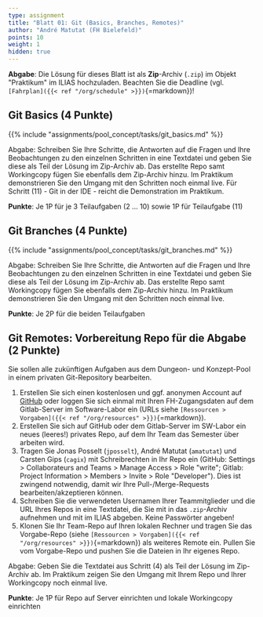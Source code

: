 ```yaml
---
type: assignment
title: "Blatt 01: Git (Basics, Branches, Remotes)"
author: "André Matutat (FH Bielefeld)"
points: 10
weight: 1
hidden: true
---
```



**Abgabe**: Die Lösung für dieses Blatt ist als **Zip**-Archiv (`.zip`) im Objekt "Praktikum"
im ILIAS hochzuladen. Beachten Sie die Deadline (vgl. `[Fahrplan]({{< ref "/org/schedule" >}})`{=markdown})!


## Git Basics (4 Punkte)

{{% include "assignments/pool_concept/tasks/git_basics.md" %}}

Abgabe: Schreiben Sie Ihre Schritte, die Antworten auf die Fragen und Ihre Beobachtungen zu den einzelnen
Schritten in eine Textdatei und geben Sie diese als Teil der Lösung im Zip-Archiv ab. Das erstellte Repo
samt Workingcopy fügen Sie ebenfalls dem Zip-Archiv hinzu. Im Praktikum demonstrieren Sie den Umgang mit
den Schritten noch einmal live. Für Schritt (11) - Git in der IDE - reicht die Demonstration im Praktikum.

**Punkte**: Je 1P für je 3 Teilaufgaben (2 ... 10) sowie 1P für Teilaufgabe (11)


## Git Branches (4 Punkte)

{{% include "assignments/pool_concept/tasks/git_branches.md" %}}

Abgabe: Schreiben Sie Ihre Schritte, die Antworten auf die Fragen und Ihre Beobachtungen zu den einzelnen
Schritten in eine Textdatei und geben Sie diese als Teil der Lösung im Zip-Archiv ab. Das erstellte Repo
samt Workingcopy fügen Sie ebenfalls dem Zip-Archiv hinzu. Im Praktikum demonstrieren Sie den Umgang mit
den Schritten noch einmal live.

**Punkte**: Je 2P für die beiden Teilaufgaben


## Git Remotes: Vorbereitung Repo für die Abgabe (2 Punkte)

Sie sollen alle zukünftigen Aufgaben aus dem Dungeon- und Konzept-Pool in einem
privaten Git-Repository bearbeiten.

1.  Erstellen Sie sich einen kostenlosen und ggf. anonymen Account auf [GitHub](https://github.com/)
    oder loggen Sie sich einmal mit Ihren FH-Zugangsdaten auf dem Gitlab-Server im Software-Labor
    ein (URLs siehe `[Ressourcen > Vorgaben]({{< ref "/org/resources" >}})`{=markdown}).
2.  Erstellen Sie sich auf GitHub oder dem Gitlab-Server im SW-Labor ein neues (leeres!) privates Repo,
    auf dem Ihr Team das Semester über arbeiten wird.
3.  Tragen Sie Jonas Posselt (`jposselt`), André Matutat (`amatutat`) und Carsten Gips (`cagix`)
    mit Schreibrechten in Ihr Repo ein (GitHub: Settings > Collaborateurs and Teams > Manage Access > Role "write";
    Gitlab: Project Information > Members > Invite > Role "Developer").
    Dies ist zwingend notwendig, damit wir Ihre Pull-/Merge-Requests bearbeiten/akzeptieren
    können.
4.  Schreiben Sie die verwendeten Usernamen Ihrer Teammitglieder und die URL Ihres Repos in eine
    Textdatei, die Sie mit in das `.zip`-Archiv aufnehmen und mit im ILIAS abgeben. Keine Passwörter
    angeben!
5.  Klonen Sie Ihr Team-Repo auf Ihren lokalen Rechner und tragen Sie das Vorgabe-Repo (siehe
    `[Ressourcen > Vorgaben]({{< ref "/org/resources" >}})`{=markdown}) als weiteres Remote ein. Pullen Sie
    vom Vorgabe-Repo und pushen Sie die Dateien in Ihr eigenes Repo.

Abgabe: Geben Sie die Textdatei aus Schritt (4) als Teil der Lösung im Zip-Archiv ab. Im Praktikum zeigen Sie
den Umgang mit Ihrem Repo und Ihrer Workingcopy noch einmal live.

**Punkte**: Je 1P für Repo auf Server einrichten und lokale Workingcopy einrichten
